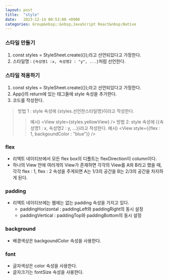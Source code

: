```yaml
---
layout: post
title:  "style"
date:   2023-12-14 00:53:00 +0900
categories: Group&nbsp;:&nbsp;JavaScript React&nbsp;Native
---
```


### 스타일 만들기

1. const styles  = StyleSheet.create({});라고 선언되있다고 가정한다.
2. 스타일명 : ```{속성명1 :x, 속성명2 : "y", ...}```처럼 선언한다.

### 스타일 적용하기

1. const styles  = StyleSheet.create({});라고 선언되있다고 가정한다.
2. App()의 return에 있는 태그들에 style 속성을 추가한다.
3. 코드를 작성한다.
>방법 1 : style 속성에 {styles.선언한스타일명}이라고 작성한다.
>>예시) &lt;View style={styles.yellowView} />
>방법 2: style 속성에 {{속성명1 : x, 속성명2 : y, ...}}라고 작성한다.
>>예시) &lt;View style={{flex : 1, backgoundColor : "blue"}} />

### flex

- 리액트 네이티브에서 모든 flex box의 디폴트는 flexDirection이 column이다.
- 하나의 View 안에 여러개의 View가 존재하면 각각의 View를 A와 B라고 했을 때,  
각각 flex : 1, flex : 2 속성을 주게되면 A는 1/3의 공간을 B는 2/3의 공간을 차지하게 된다.

### padding

- 리액트 네이티브에는 웹에는 없는 padding 속성을 가지고 있다.
  - paddingHorizontal : paddingLeft와 paddingRight의 동시 설정
  - paddingVertical : paddingTop와 paddingBottom의 동시 설정

### background

- 배경색상은 backgoundColor 속성을 사용한다.

### font

- 글자색상은 color 속성을 사용한다.
- 글자크기는 fontSize 속성을 사용한다.